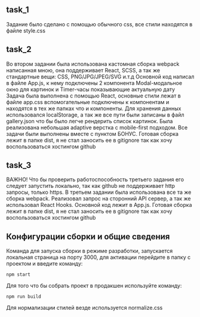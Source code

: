 ## task_1 

Задание было сделано с помощью обычного css, все стили находятся в файле style.css

## task_2

Во втором задании была использована кастомная сборка webpack написанная мною, она поддерживает React, SCSS, а так же стандартные вещи: CSS, PNG/JPG/JPEG/SVG и.т.д
Основной код написал в файле App.js, к нему подключены 2 компонента Modal-модальное окно для картинок и Timer-часы показывающие актуальную дату
Задача была выполнена с помощью React, основные стили лежат в файле app.css вспомогательные подключены к компонентам и находятся в тех же папках что и компоненты.
Для хранения данных использовался localStorage, а так же все пути были записаны в файл gallery.json что бы было легче рендерить список картинок. 
Была реализована небольшая adaptive верстка с mobile-first подходом. Все задачи были выполнены вместе с пунктом БОНУС.
Готовая сборка лежит в папке dist, я не стал заносить ее в gitignore так как хочу воспользоваться хостингом github 

## task_3 

ВАЖНО! Что бы проверить работоспособность третьего задания его следует запустить локально, так как github не поддерживает http запросы, только https.
В третьем задании была использована все та же сборка webpack. 
Реализовал запрос на сторонний API сервер, а так же использовал React Hooks. 
Основной код лежит в App.js.
Готовая сборка лежит в папке dist, я не стал заносить ее в gitignore так как хочу воспользоваться хостингом github 

## Конфигурации сборки и общие сведения


Команда для запуска сборки в режиме разработки, запускается локальная страница на порту 3000, для активации перейдите в папку с проектом и введите команду:

```shell
npm start
```

Для того что бы собрать проект в продакшен используйте команду:

```shell
npm run build
```

Для нормализации стилей везде используется normalize.css


